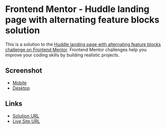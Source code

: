 # Frontend Mentor - Huddle landing page with alternating feature blocks solution

This is a solution to the [Huddle landing page with alternating feature blocks challenge on Frontend Mentor](https://www.frontendmentor.io/challenges/huddle-landing-page-with-alternating-feature-blocks-5ca5f5981e82137ec91a5100). Frontend Mentor challenges help you improve your coding skills by building realistic projects. 

## Screenshot
- [Mobile](images/sc-mobile.png)
- [Desktop](images/sc-desktop.png)


## Links

- [Solution URL](https://www.frontendmentor.io/solutions/huddle-landing-page-with-alternating-feature-blocks-W5AUFE0Vwy)
- [Live Site URL](https://belalsalah74.github.io/huddle-landing-2/)
